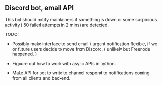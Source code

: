 ## Discord bot, email API

This bot should notify maintainers if something is down or some suspicious activity ( 50 failed attempts in 2 mins) are detected.

TODO:

- Possibly make interface to send email / urgent notification flexible, if we or future users decide to move from Discord. ( unlikely but Freenode happened. )

- Figoure out how to work with async APIs in python. 

- Make API for bot to write to channel respond to notifications coming from all clients and backend. 
